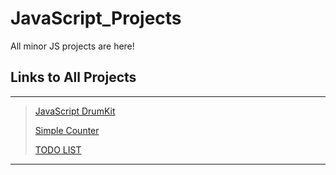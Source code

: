 # JavaScript_Projects
All minor JS projects are here!



## Links to All Projects 
<hr>

> [JavaScript DrumKit](https://drumkitusingjavascript.netlify.app/)
>
> [Simple Counter](https://rowcounterusingjs.netlify.app/)
>
> [TODO LIST](https://todolistnanobot.netlify.app/)
>
>

<hr>
